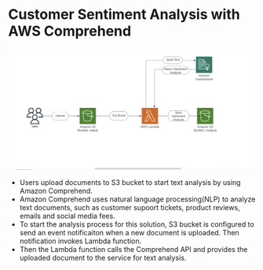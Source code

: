 # Customer Sentiment Analysis with AWS Comprehend

![Comprehend](assets/Customer-Sentiment-Chart.png)

- Users upload documents to S3 bucket to start text analysis by using Amazon Comprehend.
- Amazon Comprehend uses natural language processing(NLP) to analyze text documents, such as customer supoort tickets, product reviews, emails and social media fees.
- To start the analysis process for this solution, S3 bucket is configured to send an event notificaiton when a new document is uploaded. Then notification invokes Lambda function.
- Then the Lambda function calls the Comprehend API and provides the uploaded document to the service for text analysis.
